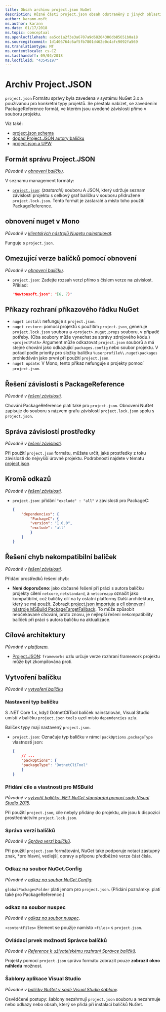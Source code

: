 ```yaml
---
title: Obsah archivu project.json NuGet
description: Různé části project.json obsah odstraněný z jiných oblastí dokumentace pro NuGet.
author: karann-msft
ms.author: karann
ms.date: 01/17/2018
ms.topic: conceptual
ms.openlocfilehash: aa5cd1a2f3e3a6707a9d68204306db85651b0a18
ms.sourcegitcommit: 1d1406764c6af5fb7801d462e0c4afc9092fa569
ms.translationtype: MT
ms.contentlocale: cs-CZ
ms.lasthandoff: 09/04/2018
ms.locfileid: "43545197"
---
```

# <a name="projectjson-archive"></a>Archiv Project.JSON

`project.json` Formátu správy byla zavedena v systému NuGet 3.x a používanou pro konkrétní typy projektů. Se přestala nabízet, se zavedením PackageReference formát, ve kterém jsou uvedené závislosti přímo v souboru projektu.

Viz také:

- [project.json schema](project-json.md)
- [dopad Project.JSON autory balíčku](project-json-impact.md)
- [project.json a UPW](project-json-and-uwp.md)

## <a name="projectjson-management-format"></a>Formát správu Project.JSON

*Původně v [obnovení balíčku](../what-is-nuget.md).*

V seznamu management formáty:

- [`project.json`](project-json.md): *(zastaralé)* souboru A JSON, který udržuje seznam závislostí projektu s celkový graf balíčku v souboru přidružené `project.lock.json`. Tento formát je zastaralé a místo toho použití PackageReference.

## <a name="nuget-restore-on-mono"></a>obnovení nuget v Mono

*Původně v [klientských nástrojů Nugetu nainstalovat](../install-nuget-client-tools.md).*

Funguje s `project.json`.

## <a name="constraining-package-versions-with-restore"></a>Omezující verze balíčků pomocí obnovení

*Původně v [obnovení balíčku](../consume-packages/package-restore.md#constraining-package-versions-with-restore).*

- `project.json`: Zadejte rozsah verzí přímo s číslem verze na závislost. Příklad:

    ```json
    "Newtonsoft.json": "[6, 7)"
    ```

## <a name="nuget-cli-commands"></a>Příkazy rozhraní příkazového řádku NuGet

- `nuget install` nefunguje s `project.json`.
- `nuget restore`: pomocí projektů s použitím `project.json`, generuje `project.lock.json` souboru a `<project>.nuget.props` souboru, v případě potřeby. (Oba soubory může vynechat ze správy zdrojového kódu.) `<projectPath>` Argument může odkazovat `project.json` souborů a má stejné chování jako odkazující `packages.config` nebo soubor projektu. V pořadí podle priority pro složky balíčku `%userprofile%\.nuget\packages` prohledáván jako první při použití `project.json`.
- `nuget update`: V Mono, tento příkaz nefunguje s projekty pomocí `project.json`.

## <a name="dependency-resolution-with-packagereference"></a>Řešení závislostí s PackageReference

*Původně v [řešení závislostí](../consume-packages/dependency-resolution.md#dependency-resolution-with-packagereference).*

Chování PackageReference platí také pro `project.json`. Obnovení NuGet zapisuje do souboru s názvem grafu závislostí `project.lock.json` spolu s `project.json`.

## <a name="managing-dependency-assets"></a>Správa závislostí prostředky

*Původně v [řešení závislostí](../consume-packages/dependency-resolution.md#managing-dependency-assets).*

Při použití `project.json` formátu, můžete určit, jaké prostředky z toku závislostí do nejvyšší úrovně projektu. Podrobnosti najdete v tématu [project.json](project-json.md).

## <a name="excluding-references"></a>Kromě odkazů

*Původně v [řešení závislostí](../consume-packages/dependency-resolution.md#excluding-references).*

- `project.json`: přidání `"exclude" : "all"` v závislostí pro PackageC:

    ```json
    {
        "dependencies": {
            "PackageC": {
            "version": "1.0.0",
            "exclude": "all"
            }
        }
    }
    ```

## <a name="resolving-incompatible-package-errors"></a>Řešení chyb nekompatibilní balíček

*Původně v [řešení závislostí](../consume-packages/dependency-resolution.md#resolving-incompatible-package-errors).*

Přidání prostředků řešení chyb:

- **Není doporučeno**: jako dočasné řešení při práci s autora balíčku projekty cílení `netcore`, `netstandard`, a `netcoreapp` označit jako kompatibilní, což balíčky cílí na ty ostatní platformy Další architektury, který se má použít. Zobrazit [project.json importuje](project-json.md#imports) a [cíl obnovení nástroje MSBuild PackageTargetFallback](../reference/msbuild-targets.md#packagetargetfallback). To může způsobit neočekávané chování, proto znovu, je nejlepší řešení nekompatibility balíček při práci s autora balíčku na aktualizace.

## <a name="target-frameworks"></a>Cílové architektury

*Původně v [platforem](../reference/target-frameworks.md).*

- [Project.JSON](project-json.md): `frameworks` uzlu určuje verze rozhraní framework projektu může být zkompilována proti.

## <a name="creating-a-package"></a>Vytvoření balíčku

*Původně v [vytvoření balíčku](../create-packages/creating-a-package.md)*

### <a name="setting-a-package-type"></a>Nastavení typ balíčku

S .NET Core 1.x, když DotnetCliTool balíček nainstalován, Visual Studio umístí v balíčku `project.json` `tools` uzel místo `dependencies` uzlu.

Balíček typy mají nastavený `project.json`.

- `project.json`: Označuje typ balíčku v rámci `packOptions.packageType` vlastnosti json:

    ```json
    {
        // ...
        "packOptions": {
        "packageType": "DotnetCliTool"
        }
    }
    ```

### <a name="adding-targets-and-props-for-msbuild"></a>Přidání cíle a vlastnosti pro MSBuild

*Původně v [vytvořit balíčky .NET NuGet standardní pomocí sady Visual Studio 2015](../guides/create-net-standard-packages-vs2015.md).*

Při použití `project.json`, cíle nebyly přidány do projektu, ale jsou k dispozici prostřednictvím `project.lock.json`.

### <a name="package-versioning"></a>Správa verzí balíčků

*Původně v [Správa verzí balíčků](../reference/package-versioning.md).*

Při použití `project.json` formátování, NuGet také podporuje notaci zástupný znak, \*pro hlavní, vedlejší, opravy a příponu předběžné verze část čísla.

### <a name="nugetconfig-reference"></a>Odkaz na soubor NuGet.Config

*Původně v [odkaz na soubor NuGet.Config](../reference/nuget-config-file.md).*

`globalPackagesFolder` platí jenom pro `project.json`. (Přidání poznámky: platí také pro PackageReference.)

### <a name="nuspec-file-reference"></a>odkaz na soubor nuspec

*Původně v [odkaz na soubor nuspec](../reference/nuspec.md).*

`<contentFiles>` Element se použije namísto `<files>` s `project.json`.

### <a name="package-manager-options-control"></a>Ovládací prvek možnosti Správce balíčků

*Původně v [Reference k uživatelskému rozhraní Správce balíčků](../tools/package-manager-ui.md).*

Projekty pomocí `project.json` správu formátu zobrazit pouze **zobrazit okno náhledu** možnost.

### <a name="visual-studio-templates"></a>Šablony aplikace Visual Studio

*Původně v [balíčky NuGet v sadě Visual Studio šablony](../visual-studio-extensibility/visual-studio-templates.md).*

Osvědčené postupy: šablony nezahrnují `project.json` souboru a nezahrnuje nebo odkazy nebo obsah, který se přidá při instalaci balíčků NuGet.